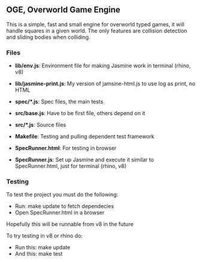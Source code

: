 ## OGE, Overworld Game Engine


This is a simple, fast and small engine for overworld typed games, it will handle squares in a given world.
The only features are collision detection and sliding bodies when colliding.
  
### Files
 * <b>lib/env.js</b>: Environment file for making Jasmine work in terminal (rhino, v8)
 * <b>lib/jasmine-print.js</b>: My version of jamsine-html.js to use log as print, no HTML

 * <b>spec/*.js</b>: Spec files, the main tests

 * <b>src/base.js</b>: Have to be first file, others depend on it
 * <b>src/*.js</b>: Source files

 * <b>Makefile</b>: Testing and pulling dependent test framework
 * <b>SpecRunner.html</b>: For testing in browser
 * <b>SpecRunner.js</b>: Set up Jasmine and execute it similar to SpecRunner.html, just for terminal (rhino, v8)

### Testing

To test the project you must do the following:
 
 * Run:
       make update 
   to fetch dependecies
 * Open SpecRunner.html in a browser
  
Hopefully this will be runnable from v8 in the future 

To try testing in v8 or rhino do:
 * Run this:
       make update
 * And this:
       make test